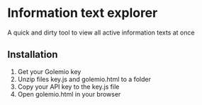 # Information text explorer

A quick and dirty tool to view all active information texts at once

## Installation
1) Get your Golemio key
1) Unzip files key.js and golemio.html to a folder
1) Copy your API key to the key.js file
1) Open golemio.html in your browser
